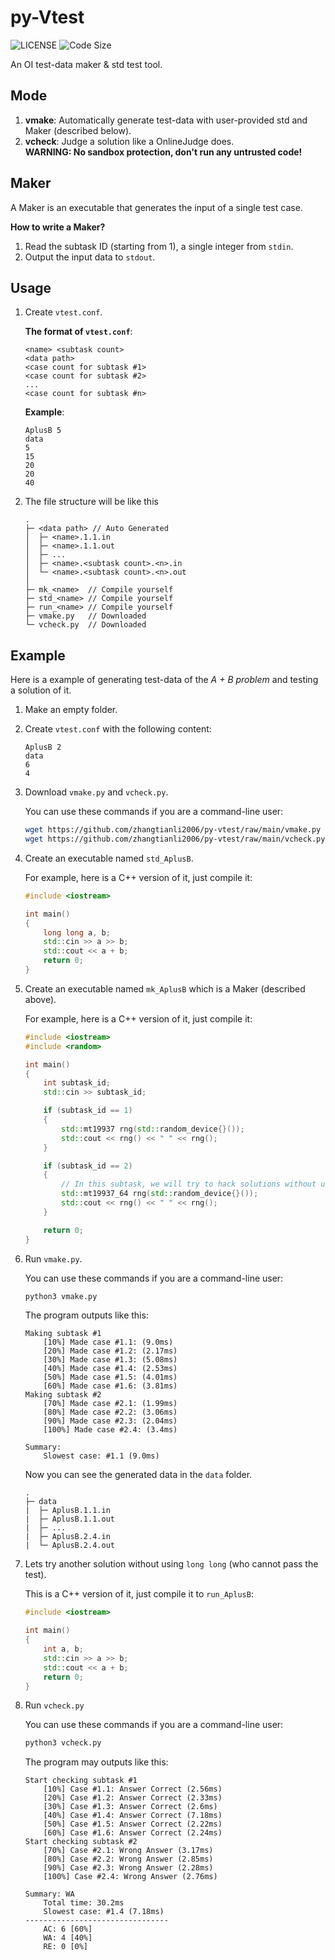 # py-Vtest

![[LICENSE](https://github.com/zhangtianli2006/py-vtest/blob/main/LICENSE)](https://img.shields.io/github/license/zhangtianli2006/py-vtest?style=flat-square)
![Code Size](https://img.shields.io/github/languages/code-size/zhangtianli2006/py-vtest?style=flat-square)

An OI test-data maker & std test tool.

## Mode

1. **vmake**: Automatically generate test-data with user-provided std and Maker (described below).
2. **vcheck**: Judge a solution like a OnlineJudge does.  
**WARNING: No sandbox protection, don't run any untrusted code!**

## Maker

A Maker is an executable that generates the input of a single test case.

**How to write a Maker?**

1. Read the subtask ID (starting from 1), a single integer from `stdin`.
2. Output the input data to `stdout`.

## Usage

1. Create `vtest.conf`.

    **The format of `vtest.conf`**:

    ```plaintext
    <name> <subtask count>
    <data path>
    <case count for subtask #1>
    <case count for subtask #2>
    ...
    <case count for subtask #n>
    ```

    **Example**:

    ```plaintext
    AplusB 5
    data
    5
    15
    20
    20
    40
    ```

2. The file structure will be like this

    ```plaintext
    .
    ├─ <data path> // Auto Generated
    │  ├─ <name>.1.1.in
    │  ├─ <name>.1.1.out
    │  ├─ ...
    │  ├─ <name>.<subtask count>.<n>.in
    │  └─ <name>.<subtask count>.<n>.out
    │
    ├─ mk_<name>  // Compile yourself
    ├─ std_<name> // Compile yourself
    ├─ run_<name> // Compile yourself
    ├─ vmake.py   // Downloaded
    └─ vcheck.py  // Downloaded
    ```

## Example

Here is a example of generating test-data of the _A + B problem_ and testing a solution of it.

1. Make an empty folder.
2. Create `vtest.conf` with the following content:

    ```plaintext
    AplusB 2
    data
    6
    4
    ```

3. Download `vmake.py` and `vcheck.py`.

    You can use these commands if you are a command-line user:

    ```bash
    wget https://github.com/zhangtianli2006/py-vtest/raw/main/vmake.py
    wget https://github.com/zhangtianli2006/py-vtest/raw/main/vcheck.py
    ```

4. Create an executable named `std_AplusB`.

    For example, here is a C++ version of it, just compile it:

    ```cpp
    #include <iostream>

    int main()
    {
        long long a, b;
        std::cin >> a >> b;
        std::cout << a + b;
        return 0;
    }
    ```

5. Create an executable named `mk_AplusB` which is a Maker (described above).

    For example, here is a C++ version of it, just compile it:

    ```cpp
    #include <iostream>
    #include <random>

    int main()
    {
        int subtask_id;
        std::cin >> subtask_id;

        if (subtask_id == 1) 
        {
            std::mt19937 rng(std::random_device{}());
            std::cout << rng() << " " << rng();
        }

        if (subtask_id == 2)
        {
            // In this subtask, we will try to hack solutions without using long long
            std::mt19937_64 rng(std::random_device{}());
            std::cout << rng() << " " << rng();
        }

        return 0;
    }
    ```

6. Run `vmake.py`.

    You can use these commands if you are a command-line user:

    ```bash
    python3 vmake.py
    ```

    The program outputs like this:

    ```plaintext
    Making subtask #1
        [10%] Made case #1.1: (9.0ms)
        [20%] Made case #1.2: (2.17ms)
        [30%] Made case #1.3: (5.08ms)
        [40%] Made case #1.4: (2.53ms)
        [50%] Made case #1.5: (4.01ms)
        [60%] Made case #1.6: (3.81ms)
    Making subtask #2
        [70%] Made case #2.1: (1.99ms)
        [80%] Made case #2.2: (3.06ms)
        [90%] Made case #2.3: (2.04ms)
        [100%] Made case #2.4: (3.4ms)

    Summary:
        Slowest case: #1.1 (9.0ms)
    ```

    Now you can see the generated data in the `data` folder.
    
    ```
    .
    ├─ data
    |  ├─ AplusB.1.1.in
    |  ├─ AplusB.1.1.out
    |  ├─ ...
    |  ├─ AplusB.2.4.in
    |  └─ AplusB.2.4.out
    ```

7. Lets try another solution without using `long long` (who cannot pass the test).

    This is a C++ version of it, just compile it to `run_AplusB`:

    ```cpp
    #include <iostream>

    int main()
    {
        int a, b;
        std::cin >> a >> b;
        std::cout << a + b;
        return 0;
    }
    ```

8. Run `vcheck.py`

    You can use these commands if you are a command-line user:

    ```bash
    python3 vcheck.py
    ```

    The program may outputs like this:

    ```plaintext
    Start checking subtask #1
        [10%] Case #1.1: Answer Correct (2.56ms)
        [20%] Case #1.2: Answer Correct (2.33ms)
        [30%] Case #1.3: Answer Correct (2.6ms)
        [40%] Case #1.4: Answer Correct (7.18ms)
        [50%] Case #1.5: Answer Correct (2.22ms)
        [60%] Case #1.6: Answer Correct (2.24ms)
    Start checking subtask #2
        [70%] Case #2.1: Wrong Answer (3.17ms)
        [80%] Case #2.2: Wrong Answer (2.85ms)
        [90%] Case #2.3: Wrong Answer (2.28ms)
        [100%] Case #2.4: Wrong Answer (2.76ms)

    Summary: WA
        Total time: 30.2ms
        Slowest case: #1.4 (7.18ms)
    --------------------------------
        AC: 6 [60%]
        WA: 4 [40%]
        RE: 0 [0%]
    ```
